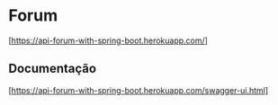 # Forum

[https://api-forum-with-spring-boot.herokuapp.com/]

## Documentação

[https://api-forum-with-spring-boot.herokuapp.com/swagger-ui.html]